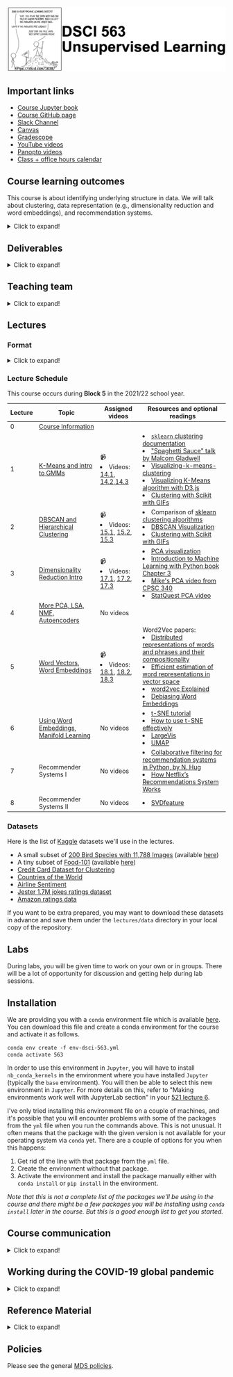 
![](lectures/img/563_banner.png)

## Important links 

- [Course Jupyter book](https://pages.github.ubc.ca/mds-2022-23/DSCI_563_unsup-learn_students/README.html)
- [Course GitHub page](https://github.ubc.ca/MDS-2022-23/DSCI_563_unsup-learn_students)
- [Slack Channel](https://ubc-mds.slack.com/messages/563_unsup-learn)
- [Canvas](https://canvas.ubc.ca/courses/106525)
- [Gradescope](https://www.gradescope.ca/courses/9525)
- [YouTube videos](https://www.youtube.com/playlist?list=PLHofvQE1VlGtZoAULxcHb7lOsMved0CuM)
- [Panopto videos](https://ubc.ca.panopto.com/Panopto/Pages/Sessions/List.aspx#folderID=%22c88c9005-dab6-4c23-b135-af85000b71e1%22)
- [Class + office hours calendar](https://ubc-mds.github.io/calendar/)

## Course learning outcomes    
This course is about identifying underlying structure in data. We will talk about clustering, data representation (e.g., dimensionality reduction and word embeddings), and recommendation systems. 

<details>
  <summary>Click to expand!</summary>  
    
By the end of the course, students are expected to be able to
    
- Explain the unsupervised paradigm. 
- Explain the intuition behind clustering and use appropriate clustering algorithms for applications such as image clustering and document clustering. 
- Interpret the results obtained after applying clustering. 
- Explain the intuition behind dimensionality reduction. 
- Broadly explain and use linear dimensionality reduction techniques such as PCA, LSA, and NMF. 
- Explain the intuition of word2vec model to create word embeddings. 
- Train your own word embeddings and use pre-trained word embeddings.
- Explain the recommender systems problem. 
- Broadly explain and use two common approaches to recommender systems: collaborative filtering and content-based filtering. 
- Explain consequences of using recommender systems.  
</details>


## Deliverables

<details>
  <summary>Click to expand!</summary>
    
The following deliverables will determine your course grade:

| Assessment       | Weight  | Where to submit|
| :---:            | :---:   |:---:  | 
| Lab Assignment 1 | 15%     | [Gradescope](https://www.gradescope.ca/courses/9525) |
| Lab Assignment 2 | 15%     | [Gradescope](https://www.gradescope.ca/courses/9525) |
| Lab Assignment 3 | 15%     | [Gradescope](https://www.gradescope.ca/courses/9525) |
| Lab Assignment 4 | 15%     | [Gradescope](https://www.gradescope.ca/courses/9525) |
| Quiz 1           | 20%     | [Canvas](https://canvas.ubc.ca/courses/106525)     |
| Quiz 2           | 20%     | [Canvas](https://canvas.ubc.ca/courses/106525)     |

See [Calendar](https://ubc-mds.github.io/calendar/) for the due dates. 
</details>

## Teaching team
<details>
  <summary>Click to expand!</summary>
    
| Role | Name  | 
| :------: | :---: |
| Lecture instructor | Varada Kolhatkar |
| Lab instructor | Varada Kolhatkar |
| Teaching assistant | Daniel Ramandi |
| Teaching assistant | Farnoosh Hashemi |
| Teaching assistant | Glenn Chang|
| Teaching assistant | Harsh Sharma |
| Teaching assistant | Shan Lu |
    
</details>  

## Lectures 

### Format
<details>
  <summary>Click to expand!</summary>

This class will follow a semi-flipped classroom format. For four out of the eight lectures, you will be required to watch a few pre-recorded videos (~30 to ~50 min long) before the lecture. All videos are available on YouTube and are linked in the Lecture Schedule below. During lectures, I'll summarize the content from videos but I'll assume that you understand the basic concepts from the videos and we will focus on more advanced material, iClicker exercises, discussions, demos, and class activities. It's optional but highly recommended to download the appropriate datasets provided below and put them under your local `lectures/data` directory, and run the lecture Jupyter notebooks on your own and experiment with the code. 
</details>

### Lecture Schedule

This course occurs during **Block 5** in the 2021/22 school year. 

| Lecture  | Topic  | Assigned videos  | Resources and optional readings |
|-------|------------|-----------|-----------|
| 0     | [Course Information](lectures/00_course-information.ipynb) | | |
| 1     | [K-Means and intro to GMMs](lectures/01_lecture-k-means.ipynb)  | 📹  <li> Videos: [14.1](https://youtu.be/caAuUAXwpb8), [14.2](https://youtu.be/s6AvSZ1_l7I),[14.3](https://youtu.be/M5ilrhcL0oY)| <li>[`sklearn` clustering documentation](https://scikit-learn.org/stable/modules/clustering.html)</li><li>["Spaghetti Sauce" talk by Malcom Gladwell](https://www.ted.com/talks/malcolm_gladwell_on_spaghetti_sauce?language=en)</li><li>[Visualizing-k-means-clustering](https://www.naftaliharris.com/blog/visualizing-k-means-clustering/)</li><li>[Visualizing K-Means algorithm with D3.js](http://tech.nitoyon.com/en/blog/2013/11/07/k-means/)</li><li>[Clustering with Scikit with GIFs](https://dashee87.github.io/data%20science/general/Clustering-with-Scikit-with-GIFs/)</li>|
| 2    | [DBSCAN and Hierarchical Clustering](lectures/02_DBSCAN-hierarchical.ipynb)  | 📹  <li> Videos: [15.1](https://youtu.be/1ZwITQyWpkY), [15.2](https://youtu.be/T4NLsrUaRtg), [15.3](https://youtu.be/NM8lFKFZ2IU) | <li>Comparison of [sklearn clustering algorithms](https://scikit-learn.org/stable/modules/clustering.html#overview-of-clustering-methods)</li><li>[DBSCAN Visualization](https://www.naftaliharris.com/blog/visualizing-dbscan-clustering/)</li><li>[Clustering with Scikit with GIFs](https://dashee87.github.io/data%20science/general/Clustering-with-Scikit-with-GIFs/)</li> | 
| 3    | [Dimensionality Reduction Intro](lectures/03_PCA-intro.ipynb) | 📹  <li> Videos: [17.1](https://youtu.be/r-DwXpg1YDI), [17.2](https://youtu.be/33TRSSuzALw), [17.3](https://youtu.be/g5w3o1TE6hU)</li> | <li>[PCA visualization](https://setosa.io/ev/principal-component-analysis/)</li><li>[Introduction to Machine Learning with Python book Chapter 3](https://learning.oreilly.com/library/view/introduction-to-machine/9781449369880/ch03.html)</li><li>[Mike's PCA video from CPSC 340](https://www.youtube.com/watch?v=7cBkOC_UD4o&list=PLWmXHcz_53Q02ZLeAxigki1JZFfCO6M-b&index=25&t=0s)</li><li>[StatQuest PCA video](https://www.youtube.com/watch?v=FgakZw6K1QQ&feature=youtu.be)</li> |
| 4    | [More PCA, LSA, NMF, Autoencoders](lectures/04_LSA-NMF-AE.ipynb) | No videos | 
|   5   | [Word Vectors, Word Embeddings](lectures/05_word-embeddings.ipynb) | 📹  <li> Videos: [18.1](https://youtu.be/7nGGogNUrtg), [18.2](https://youtu.be/aj8OWol-H2I), [18.3](https://youtu.be/rWoA-IKGDa8)</li> | Word2Vec papers: <li>[Distributed representations of words and phrases and their compositionality](https://papers.nips.cc/paper/5021-distributed-representations-of-words-and-phrases-and-their-compositionality.pdf)</li> <li>[Efficient estimation of word representations in vector space](https://arxiv.org/pdf/1301.3781.pdf)</li> <li>[word2vec Explained](https://arxiv.org/pdf/1402.3722.pdf)</li><li>[Debiasing Word Embeddings](http://papers.nips.cc/paper/6228-man-is-to-computer-programmer-as-woman-is-to-homemaker-debiasing-word-embeddings.pdf)</li>|
|   6   | [Using Word Embeddings, Manifold Learning](lectures/06_more-word2vec-tsne.ipynb) | No videos | <li>[t-SNE tutorial](https://github.com/oreillymedia/t-SNE-tutorial)</li><li>[How to use t-SNE effectively](https://distill.pub/2016/misread-tsne/)</li><li>[LargeVis](https://github.com/elbamos/largeVis)</li><li>[UMAP](https://github.com/lmcinnes/umap)</li> |
| 7    | Recommender Systems I | No videos | <li>[Collaborative filtering for recommendation systems in Python, by N. Hug](https://www.youtube.com/watch?v=z0dx-YckFko)</li><li>[How Netflix’s Recommendations System Works](https://help.netflix.com/en/node/100639)</li>|
| 8    | Recommender Systems II | No videos | <li>[SVDfeature](https://www.jmlr.org/papers/v13/chen12a.html)</li>|



### Datasets
Here is the list of [Kaggle](https://www.kaggle.com/) datasets we'll use in the lectures. 
- A small subset of [200 Bird Species with 11,788 Images](https://www.kaggle.com/datasets/veeralakrishna/200-bird-species-with-11788-images) (available [here](https://github.ubc.ca/mds-2021-22/datasets/blob/master/data/birds.zip))
- A tiny subset of [Food-101](https://www.kaggle.com/datasets/kmader/food41?select=food_c101_n10099_r32x32x1.h5)
(available [here](https://github.ubc.ca/mds-2021-22/datasets/blob/master/data/food.zip))
- [Credit Card Dataset for Clustering](https://www.kaggle.com/arjunbhasin2013/ccdata)
- [Countries of the World](https://www.kaggle.com/fernandol/countries-of-the-world)
- [Airline Sentiment](https://www.kaggle.com/jaskarancr/airline-sentiment-dataset)
- [Jester 1.7M jokes ratings dataset](https://www.kaggle.com/vikashrajluhaniwal/jester-17m-jokes-ratings-dataset)
- [Amazon ratings data](http://snap.stanford.edu/data/amazon/productGraph/categoryFiles/ratings_Patio_Lawn_and_Garden.csv)

If you want to be extra prepared, you may want to download these datasets in advance and save them under the `lectures/data` directory in your local copy of the repository. 

## Labs 
During labs, you will be given time to work on your own or in groups. There will be a lot of opportunity for discussion and getting help during lab sessions. 

## Installation
 
We are providing you with a `conda` environment file which is available [here](env-dsci-563.yml). You can download this file and create a conda environment for the course and activate it as follows. 

```
conda env create -f env-dsci-563.yml
conda activate 563
```
In order to use this environment in `Jupyter`, you will have to install `nb_conda_kernels` in the environment where you have installed `Jupyter` (typically the `base` environment). You will then be able to select this new environment in `Jupyter`. For more details on this, refer to "Making environments work well with JupyterLab section" in your [521 lecture 6](https://pages.github.ubc.ca/fdandrea/521_lecture6/slides.html#51).

I've only tried installing this environment file on a couple of machines, and it's possible that you will encounter problems with some of the packages from the `yml` file when you run the commands above. This is not unusual. It often means that the package with the given version is not available for your operating system via `conda` yet. There are a couple of options for you when this happens:
1. Get rid of the line with that package from the `yml` file.
2. Create the environment without that package. 
3. Activate the environment and install the package manually either with `conda install` or `pip install` in the environment.   

_Note that this is not a complete list of the packages we'll be using in the course and there might be a few packages you will be installing using `conda install` later in the course. But this is a good enough list to get you started._ 


## Course communication
<details>
  <summary>Click to expand!</summary>

We all are here to help you learn and succeed in the course and the program. Here is how we'll be communicating with each other during the course. 

### Clarifications on the lecture notes or lab questions

If there is any clarification on the lecture material or lab questions, I'll open an issue in the [course repository](https://github.ubc.ca/MDS-2022-23/DSCI_563_unsup-learn_students) and tag you. **It is your responsibility to read the messages whenever you are tagged.** (I know that there are too many things for you to keep track of. You do not have to read all the messages but please make sure to carefully read the messages whenever you are tagged.) 

### Questions on lecture material or labs

If you have questions about the lecture material or lab questions please post them on the course Slack channel rather than direct messaging me or the TAs. Here are the advantages of doing so: 
- You'll get a quicker response. 
- Your classmates will benefit from the discussion. 

When you ask your question on the course channel, please avoid tagging the instructor unless it's specific for the instructor (e.g., if you notice some mistake in the lecture notes). If you tag a specific person, other teaching team members or your colleagues are discouraged to respond. This will decrease the response rate on the channel. 

Please use some consistent convention when you ask questions on Slack to facilitate easy search for others or future you. For example, if you want to ask a question on Exercise 3.2 from Lab 1, start your post with the label `lab1-ex2.3`. Or if you have a question on lecture 2 material, start your post with the label `lecture2`. Once the question is answered/solved, you can add "(solved)" tag before the label (e.g., (solved) `lab1-ex2.3`). Do not delete your post even if you figure out the answer on your own. The question and the discussion can still be beneficial to others.  

### Questions related to grading

For each deliverable, after I return grades, I'll let you know who has graded what in our course Slack by opening an issue in the course GitHub repository. If you have questions related to grading
- First, make sure your concerns are reasonable (read the ["Reasonable grading concerns" policy](https://ubc-mds.github.io/policies/)). 
- If you believe that your request is reasonable, open a regrade request on Gradescope. 
- If you are unable to resolve the issue with the TA, send a Slack message to the instructor, including the appropriate TA in the conversation. 

### Questions related to your personal situation or talking about sensitive information
 
I am open for a conversation with you. If you want to talk about anything sensitive, please direct message me on Slack (and tag me) rather than posting it on the course channel. It might take a while for me to get back to you, but I'll try my best to respond as soon as possible. 

</details>

## Working during the COVID-19 global pandemic
<details>
  <summary>Click to expand!</summary>
    
We are working together on this course during this transition period between hybrid to in-person teaching and learning. Everyone is struggling to some extent. If you tell me you are having trouble, I am not going to judge you or think less of you. I hope you will extend me the same grace! Let's try to be open with each other and help each other. 

Here are some ground rules:

- If you are unable to submit a deliverable on time, please reach out **before** the deliverable is due.
- If you need extra support, the teaching team is here to work with you. Our goal is to help each of you succeed in the course.
- If you are struggling with the material, getting back to in-person teaching and learning, or anything else, please reach out. I will try to find time and listen to you empathetically.
- If I am unable to help you, I might know someone who can. UBC has some [great student support resources](https://students.ubc.ca/support).

### [Covid Safety at UBC](https://srs.ubc.ca/covid-19/ubc-campus-rules-guidance-documents/#COVID-19%20Campus%20Rules)

Please read [Covid Campus Rules](https://srs.ubc.ca/covid-19/ubc-campus-rules-guidance-documents/#COVID-19%20Campus%20Rules).  

**Masks:** This class is going to be in person. UBC no longer requires students, faculty and staff to wear non-medical masks, but continues to recommend that masks be worn in indoor public spaces. 

**Your personal health:**
If you are ill or believe you have COVID-19 symptoms or been exposed to SARS-CoV-2 use the [Thrive Health](https://bc.thrive.health/covid19/en) self-assessment tool for guidance, or download the [BC COVID-19 Support App](https://welcome.thrive.health/bc-covid19-app) for iOS or Android device and follow the instructions provided. Follow the advice from [Public Health](https://www2.gov.bc.ca/gov/content/covid-19/info/restrictions).

Stay home if you have recently tested positive for COVID-19 or are required to quarantine. You can check [this website](http://www.bccdc.ca/health-info/diseases-conditions/covid-19/self-isolation#Who) to find out if you should self-isolate or self-monitor. If you are unable to submit a deliverable on time or unable to appear for an in-person quiz, check out [MDS policies](https://ubc-mds.github.io/policies/) on academic concession and remote quiz requests. 

Your precautions will help reduce risk and keep everyone safer. In this class, the marking scheme is intended to provide flexibility so that you can prioritize your health and still be able to succeed: 
- All course notes will be provided online. 
- All homework assignments can be done and handed in online. 
- All exams will be held online.  
- Most of the class activity will be video recorded and will be made available to you. 
- Before each class, I'll also try to post some [videos on YouTube](https://www.youtube.com/watch?v=-1hTcS5ZE4w&list=PLHofvQE1VlGtZoAULxcHb7lOsMved0CuM) to facilitate hybrid learning. 
- There will be at least a few office hours which will be held online. 
</details>

## Reference Material
<details>
    <summary>Click to expand!</summary>   

### Books
* [A Course in Machine Learning (CIML)](http://ciml.info/) by Hal Daumé III (also relevant for DSCI 572, 573, 575, 563)
* Introduction to Machine Learning with Python: A Guide for Data Scientists by Andreas C. Mueller and Sarah Guido.
* [The Elements of Statistical Learning (ESL)](https://web.stanford.edu/~hastie/Papers/ESLII.pdf)
* [ML:APP](http://www.cs.ubc.ca/~murphyk/MLbook/index.html), 
* [LFD](http://amlbook.com/), 
* [AI:AMA](http://aima.cs.berkeley.edu/)
* [An Introduction to Statistical Learning](http://www-bcf.usc.edu/~gareth/ISL/ISLR%20Sixth%20Printing.pdf)

### Linear algebra review

- There are a bunch of suggestions [here](https://ubc-mds.github.io/resources_pages/learning_resources/). We particularly recommend [essence of linear algebra](https://www.youtube.com/watch?v=kjBOesZCoqc&list=PLZHQObOWTQDPD3MizzM2xVFitgF8hE_ab) (YouTube series) and
[Immersive linear algebra](http://immersivemath.com/ila/index.html) (interactive e-book).
- [Introduction to Linear Algebra for Applied Machine Learning with Python](https://pabloinsente.github.io/intro-linear-algebra)

### Online courses

* [Mike's CPSC 340](https://ubc-cs.github.io/cpsc340/)
* [Machine Learning](https://www.coursera.org/learn/machine-learning) (Andrew Ng's famous Coursera course)
* [Foundations of Machine Learning](https://bloomberg.github.io/foml/#home) online course from Bloomberg.
* [Machine Learning Exercises In Python, Part 1](http://www.johnwittenauer.net/machine-learning-exercises-in-python-part-1/) (translation of Andrew Ng's course to Python, also relevant for DSCI 561, 572, 563)

</details> 
  
## Policies

Please see the general [MDS policies](https://ubc-mds.github.io/policies/).
